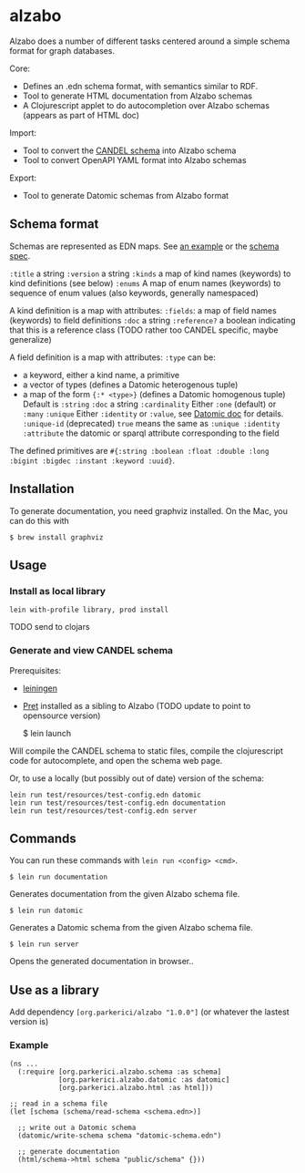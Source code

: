 # alzabo

Alzabo does a number of different tasks centered around a simple schema format for graph databases.

Core:
- Defines an .edn schema format, with semantics similar to RDF.
- Tool to generate HTML documentation from Alzabo schemas
- A Clojurescript applet to do autocompletion over Alzabo schemas (appears as part of HTML doc)

Import:
- Tool to convert the [CANDEL schema](https://github.com/candelbio/pret/tree/master/resources/schema) into Alzabo schema
- Tool to convert OpenAPI YAML format into Alzabo schemas

Export:
- Tool to generate Datomic schemas from Alzabo format


## Schema format

Schemas are represented as EDN maps. See [an example](test/resources/schema/rawsugar.edn) or the [schema spec](src/cljc/org/parkerici/alzabo/schema.cljc).

`:title` a string
`:version` a string
`:kinds` a map of kind names (keywords) to kind definitions (see below)
`:enums` A map of enum names (keywords) to sequence of enum values (also keywords, generally namespaced)

A kind definition is a map with attributes:
`:fields`: a map of field names (keywords) to field definitions
`:doc` a string
`:reference?` a boolean indicating that this is a reference class (TODO rather too CANDEL specific, maybe generalize)

A field definition is a map with attributes:
`:type` can be:
 - a keyword, either a kind name, a primitive
 - a vector of types (defines a Datomic heterogenous tuple)
 - a map of the form `{:* <type>}` (defines a Datomic homogenous tuple)
   Default is `:string`
`:doc` a string
`:cardinality` Either `:one` (default) or `:many`
`:unique` Either `:identity` or `:value`, see [Datomic doc](https://docs.datomic.com/on-prem/schema.html#operational-schema-attributes) for details.
`:unique-id` (deprecated) `true` means the same as `:unique :identity`
 `:attribute` the datomic or sparql attribute corresponding to the field 

The defined primitives are `#{:string :boolean :float :double :long :bigint :bigdec :instant :keyword :uuid}`. 

## Installation

To generate documentation, you need graphviz installed. On the Mac, you can do this with

    $ brew install graphviz


## Usage

### Install as local library

    lein with-profile library, prod install

TODO send to clojars


### Generate and view CANDEL schema

Prerequisites:
- [leiningen](https://leiningen.org/)
- [Pret](https://github.com/CANDELbio/pret) installed as a sibling to Alzabo (TODO update to point to opensource version)

    $ lein launch

Will compile the CANDEL schema to static files, compile the clojurescript code for autocomplete, and open the schema web page. 

Or, to use a locally (but possibly out of date) version of the schema:

    lein run test/resources/test-config.edn datomic
    lein run test/resources/test-config.edn documentation
    lein run test/resources/test-config.edn server 

## Commands

You can run these commands with `lein run <config> <cmd>`. 

	$ lein run documentation 
	
Generates documentation from the given Alzabo schema file. 

	$ lein run datomic 
	
Generates a Datomic schema from the given Alzabo schema file. 

	$ lein run server

Opens the generated documentation in browser..

## Use as a library

Add dependency `[org.parkerici/alzabo "1.0.0"]` (or whatever the lastest version is)

### Example

    (ns ...
	  (:require [org.parkerici.alzabo.schema :as schema]
                [org.parkerici.alzabo.datomic :as datomic]
				[org.parkerici.alzabo.html :as html]))

	;; read in a schema file
	(let [schema (schema/read-schema <schema.edn>)]

	  ;; write out a Datomic schema
      (datomic/write-schema schema "datomic-schema.edn")
	
      ;; generate documentation 
      (html/schema->html schema "public/schema" {}))



